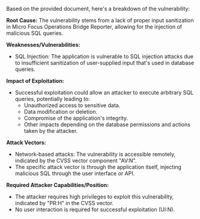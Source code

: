 Based on the provided document, here's a breakdown of the vulnerability:

**Root Cause:** The vulnerability stems from a lack of proper input sanitization in Micro Focus Operations Bridge Reporter, allowing for the injection of malicious SQL queries.

**Weaknesses/Vulnerabilities:**
- SQL Injection: The application is vulnerable to SQL injection attacks due to insufficient sanitization of user-supplied input that's used in database queries.

**Impact of Exploitation:**
- Successful exploitation could allow an attacker to execute arbitrary SQL queries, potentially leading to:
    - Unauthorized access to sensitive data.
    - Data modification or deletion.
    - Compromise of the application's integrity.
    - Other impacts depending on the database permissions and actions taken by the attacker.

**Attack Vectors:**
- Network-based attacks: The vulnerability is accessible remotely, indicated by the CVSS vector component "AV:N".
- The specific attack vector is through the application itself, injecting malicious SQL through the user interface or API.

**Required Attacker Capabilities/Position:**
- The attacker requires high privileges to exploit this vulnerability, indicated by "PR:H" in the CVSS vector.
- No user interaction is required for successful exploitation (UI:N).